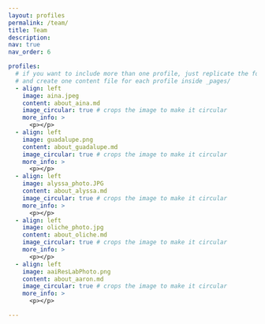```yaml
---
layout: profiles
permalink: /team/
title: Team
description: 
nav: true
nav_order: 6

profiles:
  # if you want to include more than one profile, just replicate the following block
  # and create one content file for each profile inside _pages/
  - align: left
    image: aina.jpeg
    content: about_aina.md
    image_circular: true # crops the image to make it circular
    more_info: >
      <p></p>
  - align: left
    image: guadalupe.png
    content: about_guadalupe.md
    image_circular: true # crops the image to make it circular
    more_info: >
      <p></p>
  - align: left
    image: alyssa_photo.JPG
    content: about_alyssa.md
    image_circular: true # crops the image to make it circular
    more_info: >
      <p></p>
  - align: left
    image: oliche_photo.jpg
    content: about_oliche.md
    image_circular: true # crops the image to make it circular
    more_info: >
      <p></p>
  - align: left
    image: aaiResLabPhoto.png
    content: about_aaron.md
    image_circular: true # crops the image to make it circular
    more_info: >
      <p></p>

---
```


